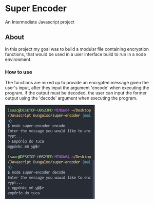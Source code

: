 # Super Encoder

An Intermediate Javascript project

## About

In this project my goal was to build a modular file containing encryption functions, that would be used in a user interface build to run in a node environment.

### How to use

The functions are mixed up to provide an encrypted message given the user's input, after they input the argument 'encode' when executing the program. If the output must be decoded, the user can input the former output using the 'decode' argument when executing the program.

![program_screenshot](./img/super-encoder.png)
